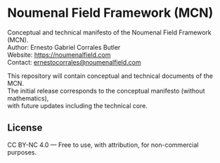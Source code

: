 # Noumenal Field Framework (MCN)

Conceptual and technical manifesto of the Noumenal Field Framework (MCN).  
Author: Ernesto Gabriel Corrales Butler  
Website: https://noumenalfield.com  
Contact: ernestocorrales@noumenalfield.com  

This repository will contain conceptual and technical documents of the MCN.  
The initial release corresponds to the conceptual manifesto (without mathematics),  
with future updates including the technical core.  

## License
CC BY-NC 4.0 — Free to use, with attribution, for non-commercial purposes.  
